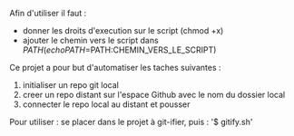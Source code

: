 Afin d'utiliser il faut :
- donner les droits d'execution sur le script (chmod +x)
- ajouter le chemin vers le script dans $PATH (echo PATH=$PATH:CHEMIN_VERS_LE_SCRIPT)

Ce projet a pour but d'automatiser les taches suivantes :
1. initialiser un repo git local
2. creer un repo distant sur l'espace Github avec le nom du dossier local
3. connecter le repo local au distant et pousser

Pour utiliser :
se placer dans le projet à git-ifier, puis :
	'$ gitify.sh'
